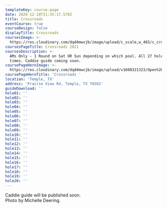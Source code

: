```yaml
---
templateKey: course-page
date: 2020-12-10T21:35:17.570Z
title: Crossroads
eventCourse: true
courseDesign: false
displayTitle: Crossroads
coursesImage: >-
  https://res.cloudinary.com/dqd4mwvjb/image/upload/c_scale,w_465/c_crop,h_300,w_465/v1608321382/Open%20DGC/Courses/Todgc-flag-w-logos_rkil5x.jpg
coursesPageTitle: Crossroads 2021
coursesDescription: >-
  AMs Only - 1 Round on Sat OR Sun depending on which pool. All 27 holes on tee
  times. Caddie guide coming soon.
coursePageHeroImage: >-
  https://res.cloudinary.com/dqd4mwvjb/image/upload/v1608321323/Open%20DGC/Courses/banner_1920x1000_theopencourse_brkrc8.jpg
coursePageHeroTitle: 'Crossroads '
location: 'Temple, TX'
address: 'Prairie View Rd, Temple, TX 76502'
guideDownload: ''
hole01: ''
hole02: ''
hole03: ''
hole04: ''
hole05: ''
hole06: ''
hole07: ''
hole08: ''
hole09: ''
hole10: ''
hole11: ''
hole12: ''
hole13: ''
hole14: ''
hole15: ''
hole16: ''
hole17: ''
hole18: ''
hole19: ''
hole20: ''
---
```

Caddie guide will be published soon.
<br/>
Photo by Michelle Deering.